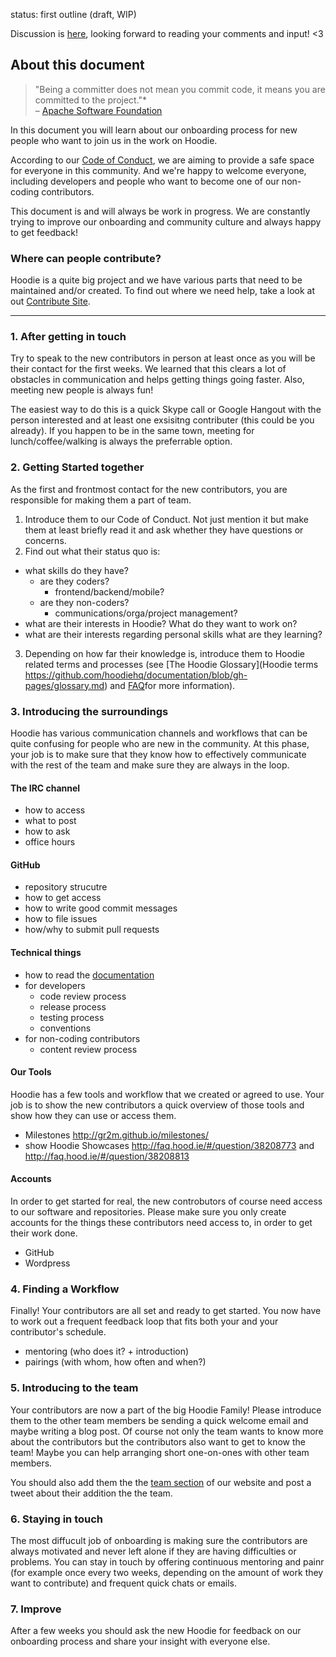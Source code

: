 status: first outline (draft, WIP)

Discussion is [here](https://github.com/hoodiehq/documentation/issues/65), looking forward to reading your comments and input! <3

## About this document

 > "Being a committer does not mean you commit code, it means you are committed to the project."*  
 > – [Apache Software Foundation](https://community.apache.org/contributors/)

In this document you will learn about our onboarding process for new people who want to join us in the work on Hoodie.

According to our [Code of Conduct](http://hood.ie/code-of-conduct.html), we are aiming to provide a safe space for everyone in this community. And we're happy to welcome everyone, including developers and people who want to become one of our non-coding contributors. 

This document is and will always be work in progress. We are constantly trying to improve our onboarding and community culture and always happy to get feedback!

###  Where can people contribute?

Hoodie is a quite big project and we have various parts that need to be maintained and/or created. To find out where we need help, take a look at out [Contribute Site](#).

---------------

### 1. After getting in touch

Try to speak to the new contributors in person at least once as you will be their contact for the first weeks. We learned that this clears a lot of obstacles in communication and helps getting things going faster. Also, meeting new people is always fun!

The easiest way to do this is a quick Skype call or Google Hangout with the person interested and at least one exsisitng contributer (this could be you already). If you happen to be in the same town, meeting for lunch/coffee/walking is always the preferrable option.

### 2. Getting Started together

As the first and frontmost contact for the new contributors, you are responsible for making them a part of team.

1. Introduce them to our Code of Conduct. Not just mention it but make them at least briefly read it and ask whether they have questions or concerns.
2. Find out what their status quo is:
  - what skills do they have?
     - are they coders?
        - frontend/backend/mobile?
     - are they non-coders?
        - communications/orga/project management?
  - what are their interests in Hoodie? What do they want to work on?
  - what are their interests regarding personal skills what are they learning?
3. Depending on how far their knowledge is, introduce them to Hoodie related terms and processes (see [The Hoodie Glossary](Hoodie terms https://github.com/hoodiehq/documentation/blob/gh-pages/glossary.md) and [FAQ](http://faq.hood.ie/)for more information).



### 3. Introducing the surroundings

Hoodie has various communication channels and workflows that can be quite confusing for people who are new in the community. At this phase, your job is to make sure that they know how to effectively communicate with the rest of the team and make sure they are always in the loop.

#### The IRC channel
- how to access
- what to post
- how to ask
- office hours

#### GitHub
- repository strucutre
- how to get access
- how to write good commit messages
- how to file issues
- how/why to submit pull requests

#### Technical things
- how to read the [documentation](https://github.com/hoodiehq/documentation)
- for developers
   - code review process
   - release process
   - testing process
   - conventions
- for non-coding contributors
   - content review process

#### Our Tools
Hoodie has a few tools and workflow that we created or agreed to use. Your job is to show the new contributors a quick overview of those tools and show how they can use or access them.

- Milestones http://gr2m.github.io/milestones/
- show Hoodie Showcases http://faq.hood.ie/#/question/38208773 and http://faq.hood.ie/#/question/38208813

#### Accounts

In order to get started for real, the new controbutors of course need access to our software and repositories. Please make sure you only create accounts for the things these contributors need access to, in order to get their work done.

 - GitHub
 - Wordpress

### 4. Finding a Workflow

Finally! Your contributors are all set and ready to get started. You now have to work out a frequent feedback loop that fits both your and your contributor's schedule.

- mentoring (who does it? + introduction)
- pairings (with whom, how often and when?)

### 5. Introducing to the team

Your contributors are now a part of the big Hoodie Family!
Please introduce them to the other team members be sending a quick welcome email and maybe writing a blog post. Of course not only the team wants to know more about the contributors but the contributors also want to get to know the team! Maybe you can help arranging short one-on-ones with other team members.

You should also add them the the [team section](#) of our website and post a tweet about their addition the the team.

### 6. Staying in touch

The most diffucult job of onboarding is making sure the contributors are always motivated and never left alone if they are having difficulties or problems. You can stay in touch by offering continuous mentoring and painr (for example once every two weeks, depending on the amount of work they want to contribute) and frequent quick chats or emails.

### 7. Improve

After a few weeks you should ask the new Hoodie for feedback on our onboarding process and share your insight with everyone else.
